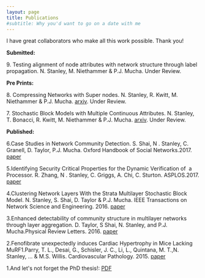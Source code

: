 ```yaml
---
layout: page
title: Publications
#subtitle: Why you'd want to go on a date with me
---
```


I have great collaborators who make all this work possible. Thank you!

<p class="p1"><strong>Submitted:</strong></p>
<p class="p1">9. Testing alignment of node attributes with network structure through label propagation. N. Stanley, M. Niethammer &amp; P.J. Mucha.  Under Review. </p> 

<p class="p1"><strong>Pre Prints:</strong></p>

<p class="p1">8. Compressing Networks with Super nodes. N. Stanley, R. Kwitt, M. Niethammer &amp; P.J. Mucha. <a href="https://arxiv.org/abs/1706.04110">arxiv</a>. Under Review. </p> 

<p class="p1">7. Stochastic Block Models with Multiple Continuous Attributes. N. Stanley, T. Bonacci, R. Kwitt, M. Niethammer &amp; P.J. Mucha. <a href="https://arxiv.org/abs/1803.02726">arxiv</a>. Under Review. </p> 

<p class="p1"><strong>Published:</strong></p>

6.Case Studies in Network Community Detection. S. Shai, N . Stanley, C. Granell, D. Taylor, P.J. Mucha. Oxford Handbook of Social Networks.2017. <a href="https://arxiv.org/abs/1705.02305">paper</a> 

5.Identifying Security Critical Properties for the Dynamic Verification of  a Processor. R. Zhang, N . Stanley, C. Griggs, A. Chi, C. Sturton. ASPLOS.2017. <a href="http://cs.unc.edu/~rzhang/files/ASPLOS2017.pdf">paper</a>

4.Clustering Network Layers With the Strata Multilayer Stochastic Block Model. N. Stanley, S. Shai, D. Taylor &amp; P.J. Mucha. IEEE Transactions on Network Science and Engineering. 2016. <a href="http://ieeexplore.ieee.org/document/7442167/">paper</a>

3.Enhanced detectability of community structure in multilayer networks through layer aggregation. D. Taylor, S Shai, N. Stanley, and P.J. Mucha.Physical Review Letters. 2016. <a href="http://journals.aps.org/prl/abstract/10.1103/PhysRevLett.116.228301">paper</a>

2.Fenofibrate unexpectedly induces Cardiac Hypertrophy in Mice Lacking MuRF1.Parry, T. L., Desai, G., Schisler, J. C., Li, L., Quintana, M. T.,N. Stanley, ... &amp; M.S. Willis. Cardiovascular Pathology. 2015. <a href="http://www.cardiovascularpathology.com/article/S1054-8807(15)00119-2/abstract">paper</a>

1.And let's not forget the PhD thesis!: </strong><a href="https://github.com/stanleyn/LaThese/blob/master/diss.pdf">PDF</a> 


